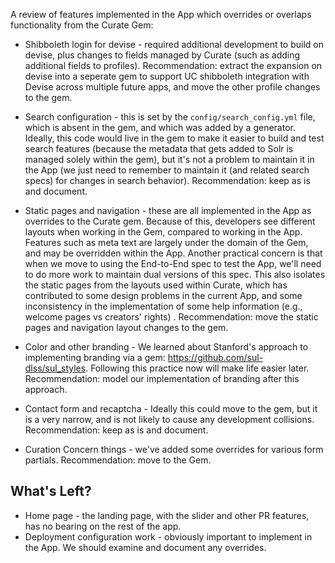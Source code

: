 A review of features implemented in the App which overrides or overlaps functionality from the Curate Gem:

* Shibboleth login for devise - required additional development to build on devise, plus changes to fields managed by Curate (such as adding additional fields to profiles). Recommendation: extract the expansion on devise into a seperate gem to support UC shibboleth integration with Devise across multiple future apps, and move the other profile changes to the gem.

* Search configuration - this is set by the `config/search_config.yml` file, which is absent in the gem, and which was added by a generator. Ideally, this code would live in the gem to make it easier to build and test search features (because the metadata that gets added to Solr is managed solely within the gem), but it's not a problem to maintain it in the App (we just need to remember to maintain it (and related search specs) for changes in search behavior). Recommendation: keep as is and document.

* Static pages and navigation - these are all implemented in the App as overrides to the Curate gem. Because of this, developers see different layouts when working in the Gem, compared to working in the App. Features such as meta text are largely under the domain of the Gem, and may be overridden within the App.  Another practical concern is that when we move to using the End-to-End spec to test the App, we'll need to do more work to maintain dual versions of this spec. This also isolates the static pages from the layouts used within Curate, which has contributed to some design problems in the current App, and some inconsistency in the implementation of some help information (e.g., welcome pages vs creators' rights) . Recommendation: move the static pages and navigation layout changes to the gem.

* Color and other branding - We learned about Stanford's approach to implementing branding via a gem: https://github.com/sul-dlss/sul_styles. Following this practice now will make life easier later. Recommendation: model our implementation of branding after this approach.

* Contact form and recaptcha - Ideally this could move to the gem, but it is a very narrow, and is not likely to cause any development collisions. Recommendation: keep as is and document.

* Curation Concern things - we've added some overrides for various form partials. Recommendation: move to the Gem.

## What's Left?

* Home page - the landing page, with the slider and other PR features, has no bearing on the rest of the app.
* Deployment configuration work - obviously important to implement in the App. We should examine and document any overrides.
